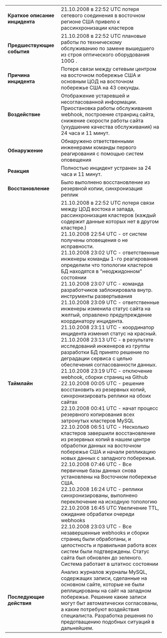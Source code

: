 |                                |                                                              |
| ------------------------------ | ------------------------------------------------------------ |
| **Краткое описание инцидента** | 21.10.2008 в 22:52  UTC потеря сетевого соединения в восточном регионе США привело к  рассинхронизации кластеров |
| **Предшествующие события**     | 21.10.2008 в 22:52  UTC плановые работы по техническому обслуживанию по замене вышедшего из строя  оптического оборудования 100G . |
| **Причина инцидента**          | Потеря связи между  сетевым центром на восточном побережье США и   основным ЦОД на восточном побережье США на 43 секунды. |
| **Воздействие**                | Отображение  устаревшей и несогласованной информации.     Приостановка работы обслуживания  webhook, построение странриц сайта, снижение скорости работы сайта (ухудшение  качества обслуживания) на 24 часа и 11 минут. |
| **Обнаружение**                | Обнаружено  ответственными инженерами команды первого реагирования с помощью систем  оповещения |
| **Реакция**                    | Полностью инцидент  устранен за 24 часа и 11 минут.        |
| **Восстановление**             | Было выполнено  восстановление из резервной копии, синхронизация реплик |
| **Таймлайн**                   | 21.10.2008 в 22:52 UTC  потеря связи между ЦОД востока и запада, рассинхронизация кластеров (каждый содержит данные которых нет в другом кластере.)<br/>21.10.2008 22:54 UTC - от систем получены оповещения о не исправности.<br/>21.10.2008 23:02 UTC - ответственные инженеры команды  1-го реагирования определили что топологии кластеров БД находятся в "неоджидонном" состоянии<br/>21.10.2008 23:07 UTC - команда разработчиков заблокировала внутр. инструменты развертывания<br/>21.10.2008 23:09 UTC - ответственные инженеры изменила статус сайта на желтый, оправлено предупреждение координатору инцидента.<br/>21.10.2008 23:11 UTC - координатор инцидента изменил статус на красный.<br/>21.10.2008 23:13 UTC - в результате исследований инженеров  из группы разработки БД принято решение по деградации сервиса с целью обеспечения согласованности данных.<br/>21.10.2008 23:19 UTC - отключение webhook, сборки страниц на Github<br/>22.10.2008 00:05 UTC - решение восстановить из резервных копий, синхронизировать реплики на обоих сайтах<br/>22.10.2008 00:41 UTC - начат процесс резервного копирования всех затронутых кластеров MySQL<br/>22.10.2008 06:51 UTC - Несколько кластеров завершили восстановление из резервных копий в нашем центре обработки данных на восточном побережье США и начали репликацию новых данных с западного побережья.<br/>22.10.2008  07:46 UTC - Все первичные базы данных снова установлены на Восточном побережье США.<br/>22.10.2008 16:24 UTC - реплики синхронизированы,  выполнено переключение на исходную топологию<br/>22.10.2008 16:45 UTC Увеличение TTL,  ожидание обрабатки очереди webhooks<br/>22.10.2008 23:03 UTC - Все незавершенные webhooks  и сборки страниц были обработаны, и целостность и правильная работа  всех систем были подтверждены. Статус сайта был обновлен до зеленого. Система работает в штатнос состоянии |
| **Последующие действия**       | Анализ журналов  журналы MySQL, содержащих записи, сделанные на основном сайте, которые не  были реплицированы на сайт на западном побережье. Решение какие записи могут  быт автоматически согласованы, а какие потребуют воздействия  специалиста.     Разработка решения по предотващению подобных ситуаций в дальнейшем. |


